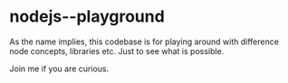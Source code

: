 # nodejs--playground

As the name implies, this codebase is for playing around with difference node concepts, libraries etc. Just to see what is possible.

Join me if you are curious.